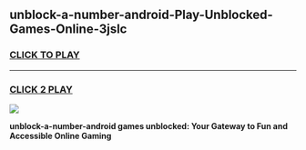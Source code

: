 
## unblock-a-number-android-Play-Unblocked-Games-Online-3jslc
<h3>
<a href="https://premium76.site?title=unblock-a-number-android&ref=25A">CLICK TO PLAY</a></h3>
<hr>

<h3>
<a href="https://premium76.site?title=unblock-a-number-android&ref=25A">CLICK 2 PLAY</a>
  
</h3>

<a href="https://premium76.site?title=unblock-a-number-android&ref=25A"><img src="https://clearcache.store/games.png"></a>


**unblock-a-number-android games unblocked: Your Gateway to Fun and Accessible Online Gaming**
